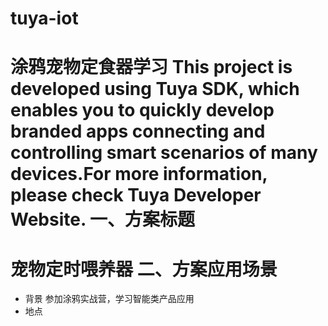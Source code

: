 # tuya-iot
涂鸦宠物定食器学习
This project is developed using Tuya SDK, which enables you to quickly develop branded apps connecting and controlling smart scenarios of many devices.For more information, please check Tuya Developer Website.
一、方案标题
===
宠物定时喂养器
二、方案应用场景
===
* 背景
参加涂鸦实战营，学习智能类产品应用
* 地点
